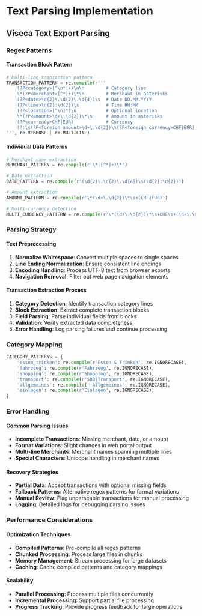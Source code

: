 # Text Parsing Implementation

## Viseca Text Export Parsing

### Regex Patterns

#### Transaction Block Pattern

```python
# Multi-line transaction pattern
TRANSACTION_PATTERN = re.compile(r'''
    (?P<category>[^\n*]+)\n\n        # Category line
    \*(?P<merchant>[^*]+)\*\n        # Merchant in asterisks
    (?P<date>\d{2}\.\d{2}\.\d{4})\s  # Date DD.MM.YYYY
    (?P<time>\d{2}:\d{2})\s          # Time HH:MM
    (?P<location>[^\n]*)\n           # Optional location
    \*(?P<amount>\d+\.\d{2})\*\s     # Amount in asterisks
    (?P<currency>CHF|EUR)            # Currency
    (?:\s(?P<foreign_amount>\d+\.\d{2})\s(?P<foreign_currency>CHF|EUR))? # Optional foreign currency
''', re.VERBOSE | re.MULTILINE)
```

#### Individual Data Patterns

```python
# Merchant name extraction
MERCHANT_PATTERN = re.compile(r'\*([^*]+)\*')

# Date extraction
DATE_PATTERN = re.compile(r'(\d{2}\.\d{2}\.\d{4})\s(\d{2}:\d{2})')

# Amount extraction
AMOUNT_PATTERN = re.compile(r'\*(\d+\.\d{2})\*\s+(CHF|EUR)')

# Multi-currency detection
MULTI_CURRENCY_PATTERN = re.compile(r'\*(\d+\.\d{2})\*\s+CHF\s+(\d+\.\d{2})\s+(EUR)')
```

### Parsing Strategy

#### Text Preprocessing

1. **Normalize Whitespace**: Convert multiple spaces to single spaces
2. **Line Ending Normalization**: Ensure consistent line endings
3. **Encoding Handling**: Process UTF-8 text from browser exports
4. **Navigation Removal**: Filter out web page navigation elements

#### Transaction Extraction Process

1. **Category Detection**: Identify transaction category lines
2. **Block Extraction**: Extract complete transaction blocks
3. **Field Parsing**: Parse individual fields from blocks
4. **Validation**: Verify extracted data completeness
5. **Error Handling**: Log parsing failures and continue processing

### Category Mapping

```python
CATEGORY_PATTERNS = {
    'essen_trinken': re.compile(r'Essen & Trinken', re.IGNORECASE),
    'fahrzeug': re.compile(r'Fahrzeug', re.IGNORECASE),
    'shopping': re.compile(r'Shopping', re.IGNORECASE),
    'transport': re.compile(r'SBB|Transport', re.IGNORECASE),
    'allgemeines': re.compile(r'Allgemeines', re.IGNORECASE),
    'einlagen': re.compile(r'Einlagen', re.IGNORECASE),
}
```

### Error Handling

#### Common Parsing Issues

- **Incomplete Transactions**: Missing merchant, date, or amount
- **Format Variations**: Slight changes in web portal output
- **Multi-line Merchants**: Merchant names spanning multiple lines
- **Special Characters**: Unicode handling in merchant names

#### Recovery Strategies

- **Partial Data**: Accept transactions with optional missing fields
- **Fallback Patterns**: Alternative regex patterns for format variations
- **Manual Review**: Flag unparseable transactions for manual processing
- **Logging**: Detailed logs for debugging parsing issues

### Performance Considerations

#### Optimization Techniques

- **Compiled Patterns**: Pre-compile all regex patterns
- **Chunked Processing**: Process large files in chunks
- **Memory Management**: Stream processing for large datasets
- **Caching**: Cache compiled patterns and category mappings

#### Scalability

- **Parallel Processing**: Process multiple files concurrently
- **Incremental Processing**: Support partial file processing
- **Progress Tracking**: Provide progress feedback for large operations
